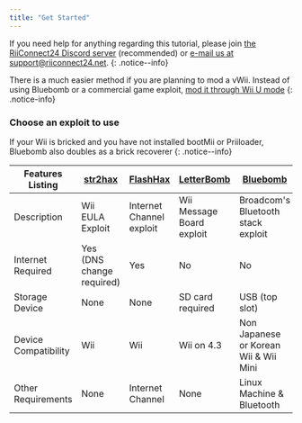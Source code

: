 ```yaml
---
title: "Get Started"
---
```


If you need help for anything regarding this tutorial, please join [the RiiConnect24 Discord server](https://discord.gg/b4Y7jfD) (recommended) or [e-mail us at support@riiconnect24.net](mailto:support@riiconnect24.net).
{: .notice--info}

There is a much easier method if you are planning to mod a vWii. Instead of using Bluebomb or a commercial game exploit, [mod it through Wii U mode](https://wiiuguide.xyz/#/vwii/vwii-modding)
{: .notice-info}

### Choose an exploit to use

If your Wii is bricked and you have not installed bootMii or Priiloader, Bluebomb also doubles as a brick recoverer
{: .notice--info}

|   Features Listing    |     [str2hax](str2hax)     |   [FlashHax](flashhax)    |  [LetterBomb](letterbomb)  |         [Bluebomb](bluebomb)           |
|-----------------------|----------------------------|---------------------------|----------------------------|----------------------------------------|
| Description           | Wii EULA Exploit           | Internet Channel exploit  | Wii Message Board exploit  | Broadcom's Bluetooth stack exploit     |
| Internet Required     | Yes (DNS change required)  | Yes                       | No                         | No                                     |
| Storage Device        | None                       | None                      | SD card required           | USB (top slot)                         |
| Device Compatibility  | Wii                        | Wii                       | Wii on 4.3                 | Non Japanese or Korean Wii & Wii Mini  |
| Other Requirements    | None                       | Internet Channel          | None                       | Linux Machine & Bluetooth              |